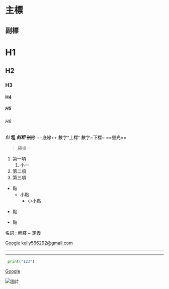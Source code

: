 主標
=
副標
-

# H1
## H2
### H3
#### H4
##### H5
###### H6

*斜*    **粗**  ***斜粗***
~~刪除~~    ++底線++
數字^上標^
數字~下標~
==螢光==

 > 縮排一
 
 1. 第一項
    1. 小一
 2. 第二項
 3. 第三項
 
* 點
    * 小點
        * 小小點  
- 點
+ 點

名詞
: 解釋
~ 定義

[Google](https://google.com "這是google的官網")
<kelly566292@gmail.com>

---
***

```python
 print("123")
```
[Google][1]

  [1]: http://google.com/        "游標顯示google"

 ![圖片](https://www.google.com/url?sa=i&url=https%3A%2F%2Fjanstockcoin.com%2F2021%2F06%2F19%2Fno-copyright-image%2F&psig=AOvVaw38Z_RG1Oi6_slriL55DcTK&ust=1745575078803000&source=images&cd=vfe&opi=89978449&ved=0CBQQjRxqFwoTCLDKhoe08IwDFQAAAAAdAAAAABAE "游標顯示")
 
 